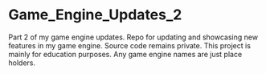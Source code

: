 # Game_Engine_Updates_2
Part 2 of my game engine updates.
Repo for updating and showcasing new features in my game engine. Source code remains private. This project is mainly for education purposes. Any game engine names are just place holders.
